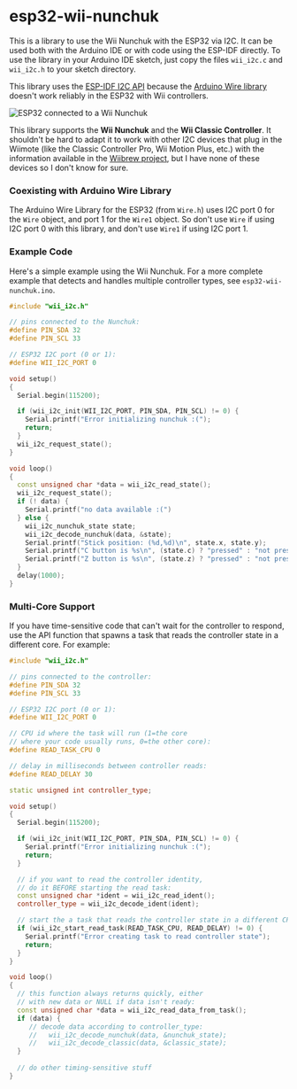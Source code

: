 # esp32-wii-nunchuk

This is a library to use the Wii Nunchuk with the ESP32 via I2C.  It
can be used both with the Arduino IDE or with code using the ESP-IDF
directly.  To use the library in your Arduino IDE sketch, just copy
the files `wii_i2c.c` and `wii_i2c.h` to your sketch directory.

This library uses the [ESP-IDF I2C
API](https://docs.espressif.com/projects/esp-idf/en/latest/esp32/api-reference/peripherals/i2c.html)
because the [Arduino Wire
library](https://www.arduino.cc/en/reference/wire) doesn't work
reliably in the ESP32 with Wii controllers.

![ESP32 connected to a Wii Nunchuk](images/photo.jpg)

This library supports the **Wii Nunchuk** and the **Wii Classic
Controller**.  It shouldn't be hard to adapt it to work with other I2C
devices that plug in the Wiimote (like the Classic Controller Pro, Wii
Motion Plus, etc.) with the information available in the [Wiibrew
project](http://wiibrew.org/wiki/Wiimote/Extension_Controllers), but I
have none of these devices so I don't know for sure.

### Coexisting with Arduino Wire Library

The Arduino Wire Library for the ESP32 (from `Wire.h`) uses I2C port 0
for the `Wire` object, and port 1 for the `Wire1` object.  So don't
use `Wire` if using I2C port 0 with this library, and don't use
`Wire1` if using I2C port 1.

### Example Code

Here's a simple example using the Wii Nunchuk. For a more complete
example that detects and handles multiple controller types, see
`esp32-wii-nunchuk.ino`.

```C++
#include "wii_i2c.h"

// pins connected to the Nunchuk:
#define PIN_SDA 32
#define PIN_SCL 33

// ESP32 I2C port (0 or 1):
#define WII_I2C_PORT 0

void setup()
{
  Serial.begin(115200);

  if (wii_i2c_init(WII_I2C_PORT, PIN_SDA, PIN_SCL) != 0) {
    Serial.printf("Error initializing nunchuk :(");
    return;
  }
  wii_i2c_request_state();
}

void loop()
{
  const unsigned char *data = wii_i2c_read_state();
  wii_i2c_request_state();
  if (! data) {
    Serial.printf("no data available :(")
  } else {
    wii_i2c_nunchuk_state state;
    wii_i2c_decode_nunchuk(data, &state);
    Serial.printf("Stick position: (%d,%d)\n", state.x, state.y);
    Serial.printf("C button is %s\n", (state.c) ? "pressed" : "not pressed");
    Serial.printf("Z button is %s\n", (state.z) ? "pressed" : "not pressed");
  }
  delay(1000);
}
```

### Multi-Core Support

If you have time-sensitive code that can't wait for the controller to
respond, use the API function that spawns a task that reads the
controller state in a different core.  For example:

```C++
#include "wii_i2c.h"

// pins connected to the controller:
#define PIN_SDA 32
#define PIN_SCL 33

// ESP32 I2C port (0 or 1):
#define WII_I2C_PORT 0

// CPU id where the task will run (1=the core
// where your code usually runs, 0=the other core):
#define READ_TASK_CPU 0

// delay in milliseconds between controller reads:
#define READ_DELAY 30

static unsigned int controller_type;

void setup()
{
  Serial.begin(115200);

  if (wii_i2c_init(WII_I2C_PORT, PIN_SDA, PIN_SCL) != 0) {
    Serial.printf("Error initializing nunchuk :(");
    return;
  }

  // if you want to read the controller identity,
  // do it BEFORE starting the read task:
  const unsigned char *ident = wii_i2c_read_ident();
  controller_type = wii_i2c_decode_ident(ident);

  // start the a task that reads the controller state in a different CPU:
  if (wii_i2c_start_read_task(READ_TASK_CPU, READ_DELAY) != 0) {
    Serial.printf("Error creating task to read controller state");
    return;
  }
}

void loop()
{
  // this function always returns quickly, either
  // with new data or NULL if data isn't ready:
  const unsigned char *data = wii_i2c_read_data_from_task();
  if (data) {
     // decode data according to controller_type:
     //   wii_i2c_decode_nunchuk(data, &nunchuk_state);
     //   wii_i2c_decode_classic(data, &classic_state);
  }
  
  // do other timing-sensitive stuff
}
```
